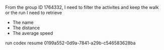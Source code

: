 From the group ID 1764332,
I need to filter the activites and keep the walk or the run
I need to retrieve
- The name
- The distance
- The average speed

run codex resume 0199a552-0d9a-7841-a29b-c546583628ba
